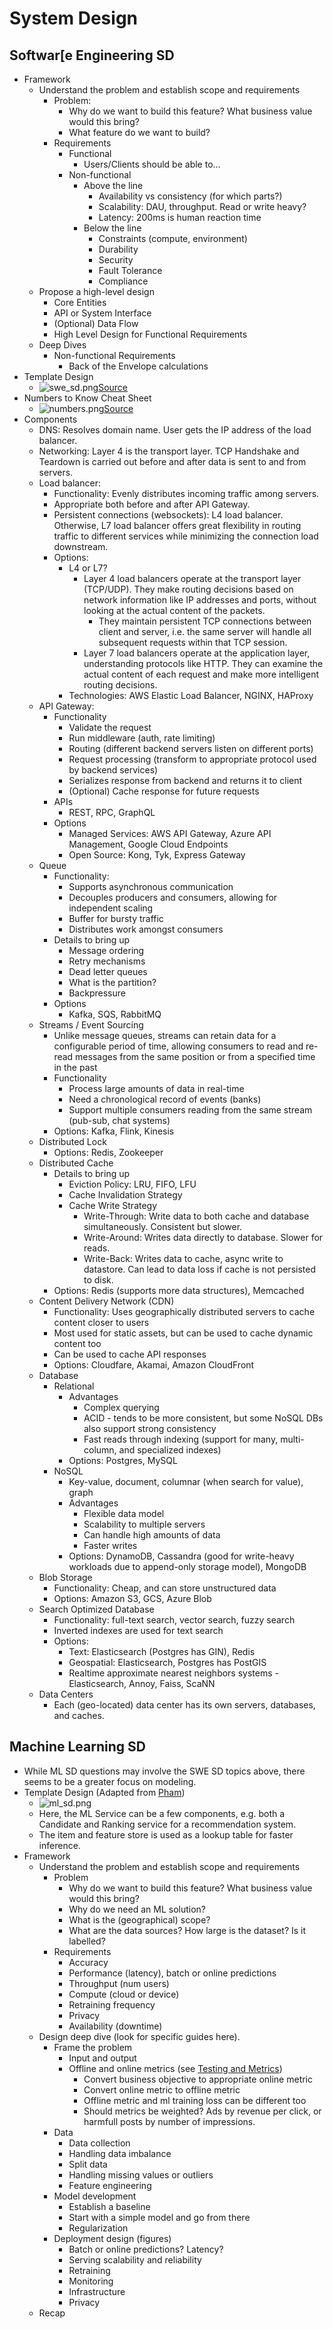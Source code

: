 # System Design

## Softwar[e Engineering SD
- Framework
  - Understand the problem and establish scope and requirements
    - Problem:
      - Why do we want to build this feature? What business value would this bring?
      - What feature do we want to build?
    - Requirements
      - Functional
        - Users/Clients should be able to...
      - Non-functional
        - Above the line
          - Availability vs consistency (for which parts?)
          - Scalability: DAU, throughput. Read or write heavy?
          - Latency: 200ms is human reaction time
        - Below the line
          - Constraints (compute, environment)
          - Durability
          - Security
          - Fault Tolerance
          - Compliance
  - Propose a high-level design
    - Core Entities 
    - API or System Interface
    - (Optional) Data Flow
    - High Level Design for Functional Requirements
  - Deep Dives
    - Non-functional Requirements
      - Back of the Envelope calculations
- Template Design
  - ![swe_sd.png](swe_sd.png)[Source](https://github.com/donnemartin/system-design-primer?tab=readme-ov-file#push-cdns)
- Numbers to Know Cheat Sheet
  - ![numbers.png](numbers.png)[Source](https://www.hellointerview.com/learn/system-design/deep-dives/numbers-to-know)
- Components
  - DNS: Resolves domain name. User gets the IP address of the load balancer.
  - Networking: Layer 4 is the transport layer. TCP Handshake and Teardown is carried out before and after data is sent to and from servers.
  - Load balancer: 
    - Functionality: Evenly distributes incoming traffic among servers. 
    - Appropriate both before and after API Gateway.
    - Persistent connections (websockets): L4 load balancer. Otherwise, L7 load balancer offers great flexibility in routing traffic to different services while minimizing the connection load downstream.
    - Options: 
      - L4 or L7?
        - Layer 4 load balancers operate at the transport layer (TCP/UDP). They make routing decisions based on network information like IP addresses and ports, without looking at the actual content of the packets.
          - They maintain persistent TCP connections between client and server, i.e. the same server will handle all subsequent requests within that TCP session.
        - Layer 7 load balancers operate at the application layer, understanding protocols like HTTP. They can examine the actual content of each request and make more intelligent routing decisions.
      - Technologies: AWS Elastic Load Balancer, NGINX, HAProxy
  - API Gateway:
    - Functionality
      - Validate the request
      - Run middleware (auth, rate limiting)
      - Routing (different backend servers listen on different ports)
      - Request processing (transform to appropriate protocol used by backend services)
      - Serializes response from backend and returns it to client
      - (Optional) Cache response for future requests
    - APIs
      - REST, RPC, GraphQL
    - Options
      - Managed Services: AWS API Gateway, Azure API Management, Google Cloud Endpoints
      - Open Source: Kong, Tyk, Express Gateway
  - Queue
    - Functionality:
      - Supports asynchronous communication 
      - Decouples producers and consumers, allowing for independent scaling
      - Buffer for bursty traffic
      - Distributes work amongst consumers
    - Details to bring up
      - Message ordering
      - Retry mechanisms
      - Dead letter queues
      - What is the partition?
      - Backpressure
    - Options
      - Kafka, SQS, RabbitMQ
  - Streams / Event Sourcing
    - Unlike message queues, streams can retain data for a configurable period of time, allowing consumers to read and re-read messages from the same position or from a specified time in the past
    - Functionality
      - Process large amounts of data in real-time
      - Need a chronological record of events (banks)
      - Support multiple consumers reading from the same stream (pub-sub, chat systems)
    - Options: Kafka, Flink, Kinesis
  - Distributed Lock
    - Options: Redis, Zookeeper
  - Distributed Cache
    - Details to bring up
      - Eviction Policy: LRU, FIFO, LFU
      - Cache Invalidation Strategy 
      - Cache Write Strategy
        - Write-Through: Write data to both cache and database simultaneously. Consistent but slower.
        - Write-Around: Writes data directly to database. Slower for reads.
        - Write-Back: Writes data to cache, async write to datastore. Can lead to data loss if cache is not persisted to disk.
    - Options: Redis (supports more data structures), Memcached
  - Content Delivery Network (CDN)
    - Functionality: Uses geographically distributed servers to cache content closer to users
    - Most used for static assets, but can be used to cache dynamic content too 
    - Can be used to cache API responses
    - Options: Cloudfare, Akamai, Amazon CloudFront 
  - Database
    - Relational
      - Advantages
        - Complex querying
        - ACID - tends to be more consistent, but some NoSQL DBs also support strong consistency
        - Fast reads through indexing (support for many, multi-column, and specialized indexes)
      - Options: Postgres, MySQL
    - NoSQL
      - Key-value, document, columnar (when search for value), graph
      - Advantages
        - Flexible data model 
        - Scalability to multiple servers
        - Can handle high amounts of data
        - Faster writes
      - Options: DynamoDB, Cassandra (good for write-heavy workloads due to append-only storage model), MongoDB
  - Blob Storage
    - Functionality: Cheap, and can store unstructured data
    - Options: Amazon S3, GCS, Azure Blob
  - Search Optimized Database
    - Functionality: full-text search, vector search, fuzzy search
    - Inverted indexes are used for text search
    - Options:
      - Text: Elasticsearch (Postgres has GIN), Redis
      - Geospatial: Elasticsearch, Postgres has PostGIS
      - Realtime approximate nearest neighbors systems - Elasticsearch, Annoy, Faiss, ScaNN
  - Data Centers
    - Each (geo-located) data center has its own servers, databases, and caches.

## Machine Learning SD
- While ML SD questions may involve the SWE SD topics above, there seems to be a greater focus on modeling. 
- Template Design (Adapted from [Pham](https://www.amazon.com/Machine-Learning-Design-Interview-System/dp/B09YQWX59Z))
  - ![ml_sd.png](ml_sd.png)
  - Here, the ML Service can be a few components, e.g. both a Candidate and Ranking service for a recommendation system. 
  - The item and feature store is used as a lookup table for faster inference.
- Framework
  - Understand the problem and establish scope and requirements
    - Problem
      - Why do we want to build this feature? What business value would this bring?
      - Why do we need an ML solution?
      - What is the (geographical) scope? 
      - What are the data sources? How large is the dataset? Is it labelled? 
    - Requirements
      - Accuracy 
      - Performance (latency), batch or online predictions
      - Throughput (num users)
      - Compute (cloud or device)
      - Retraining frequency
      - Privacy
      - Availability (downtime)
  - Design deep dive (look for specific guides here). 
    - Frame the problem
      - Input and output
      - Offline and online metrics (see [Testing and Metrics](../../classical/04_testing_and_metrics/notes.md))
        - Convert business objective to appropriate online metric
        - Convert online metric to offline metric
        - Offline metric and ml training loss can be different too
        - Should metrics be weighted? Ads by revenue per click, or harmfull posts by number of impressions.
    - Data
      - Data collection
      - Handling data imbalance
      - Split data
      - Handling missing values or outliers
      - Feature engineering
    - Model development
      - Establish a baseline
      - Start with a simple model and go from there
      - Regularization
    - Deployment design (figures)
      - Batch or online predictions? Latency?
      - Serving scalability and reliability
      - Retraining
      - Monitoring
      - Infrastructure
      - Privacy
  - Recap